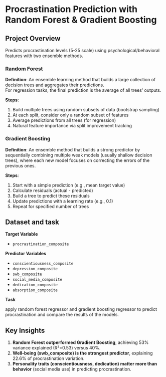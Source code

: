 # Procrastination Prediction with Random Forest & Gradient Boosting


## Project Overview
Predicts procrastination levels (5-25 scale) using psychological/behavioral features with two ensemble methods.

### Random Forest

**Definition**: An ensemble learning method that builds a large collection of decision trees and aggregates their predictions.  
For regression tasks, the final prediction is the average of all trees’ outputs.

**Steps**:
1. Build multiple trees using random subsets of data (bootstrap sampling)
2. At each split, consider only a random subset of features
3. Average predictions from all trees (for regression)
4. Natural feature importance via split improvement tracking

### Gradient Boosting

**Definition**: An ensemble method that builds a strong predictor by sequentially combining multiple weak models (usually shallow decision trees), where each new model focuses on correcting the errors of the previous ones.

**Steps**:
1. Start with a simple prediction (e.g., mean target value)
2. Calculate residuals (actual - predicted)
3. Build a tree to predict these residuals
4. Update predictions with a learning rate (e.g., 0.1)
5. Repeat for specified number of trees

## Dataset and task

**Target Variable**

- `procrastination_composite`

**Predictor Variables**

- `conscientiousness_composite`  
- `depression_composite`  
- `swb_composite`  
- `social_media_composite`  
- `dedication_composite`  
- `absorption_composite`

**Task**

apply random forest regressor and gradient boosting regressor to predict procrastination and compare the results of the models.

## Key Insights
1. **Random Forest outperformed Gradient Boosting**, achieving 53% variance explained (R²=0.53) versus 40%.  
2. **Well-being (swb_composite) is the strongest predictor**, explaining 22.6% of procrastination variation.  
3. **Personality traits (conscientiousness, dedication) matter more than behavior** (social media use) in predicting procrastination.  
